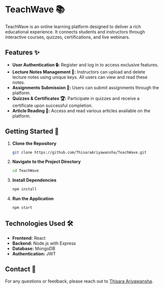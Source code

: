 # TeachWave 📚

TeachWave is an online learning platform designed to deliver a rich educational experience. It connects students and instructors through interactive courses, quizzes, certifications, and live webinars.

## Features ✨

- **User Authentication 🔒:** Register and log in to access exclusive features.
- **Lecture Notes Management 📄:** Instructors can upload and delete lecture notes using unique keys. All users can view and read these notes.
- **Assignments Submission 📝:** Users can submit assignments through the platform.
- **Quizzes & Certificates 🏆:** Participate in quizzes and receive a certificate upon successful completion.
- **Article Reading 📖:** Access and read various articles available on the platform.

## Getting Started 🚀

1. **Clone the Repository**
    ```bash
    git clone https://github.com/ThisaraAriyawansha/TeachWave.git
    ```

2. **Navigate to the Project Directory**
    ```bash
    cd TeachWave
    ```

3. **Install Dependencies**
    ```bash
    npm install
    ```

4. **Run the Application**
    ```bash
    npm start
    ```

## Technologies Used 🛠️

- **Frontend:** React
- **Backend:** Node.js with Express
- **Database:** MongoDB 
- **Authentication:** JWT 


## Contact 📧

For any questions or feedback, please reach out to [Thisara Ariyawansha](mailto:thisara.a2001@gmail.com).
